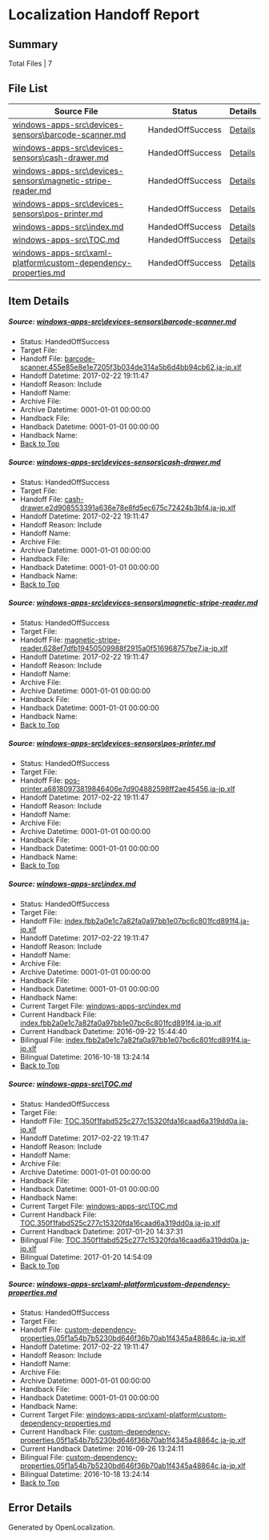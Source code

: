 # <a name='report-top'></a> Localization Handoff Report

## Summary
 Total Files | 7

## File List
 Source File | Status | Details 
 ----------- | ------ | ------- 
 [windows-apps-src\devices-sensors\barcode-scanner.md](https://cpubwin.visualstudio.com/windows-uwp/_git/windows-uwp/commit/2b85b7c69613d179297fce5c09de4d2a2376edd4?path=windows-apps-src%2Fdevices-sensors%2Fbarcode-scanner.md&_a=contents) | HandedOffSuccess | [Details](#79465b67c3baaa3a837ac311d8cd1d1a10ab33b22417)
 [windows-apps-src\devices-sensors\cash-drawer.md](https://cpubwin.visualstudio.com/windows-uwp/_git/windows-uwp/commit/614093b43380b6152592b2b98d782ea7cfb168c1?path=windows-apps-src%2Fdevices-sensors%2Fcash-drawer.md&_a=contents) | HandedOffSuccess | [Details](#e74c03ed2e3ff0f2695cd15f486e653f0c5eda532423)
 [windows-apps-src\devices-sensors\magnetic-stripe-reader.md](https://cpubwin.visualstudio.com/windows-uwp/_git/windows-uwp/commit/614093b43380b6152592b2b98d782ea7cfb168c1?path=windows-apps-src%2Fdevices-sensors%2Fmagnetic-stripe-reader.md&_a=contents) | HandedOffSuccess | [Details](#9ebef819004e8c4f861bf1474ce3f873c471fef82500)
 [windows-apps-src\devices-sensors\pos-printer.md](https://cpubwin.visualstudio.com/windows-uwp/_git/windows-uwp/commit/614093b43380b6152592b2b98d782ea7cfb168c1?path=windows-apps-src%2Fdevices-sensors%2Fpos-printer.md&_a=contents) | HandedOffSuccess | [Details](#815d7400d14c6d70f1cf81d83ef7d059a2c85c662505)
 [windows-apps-src\index.md](https://cpubwin.visualstudio.com/windows-uwp/_git/windows-uwp/commit/9d340a77866a853915a77f74f3d0ecb3d6cdfaa5?path=windows-apps-src%2Findex.md&_a=contents) | HandedOffSuccess | [Details](#84a4aebb5c41e713c0038cd203b320ff607fa25a3439)
 [windows-apps-src\TOC.md](https://cpubwin.visualstudio.com/windows-uwp/_git/windows-uwp/commit/1b35a8c1ad0b99be6ba7783b79207a3ddd7b5905?path=windows-apps-src%2FTOC.md&_a=contents) | HandedOffSuccess | [Details](#aa13a98abd6ea9ec0a863de78cc7efba051cab3c7825)
 [windows-apps-src\xaml-platform\custom-dependency-properties.md](https://cpubwin.visualstudio.com/windows-uwp/_git/windows-uwp/commit/45ee02ca72ed9696f9f9fcb5f9c26a022316b9a3?path=windows-apps-src%2Fxaml-platform%2Fcustom-dependency-properties.md&_a=contents) | HandedOffSuccess | [Details](#7c06b3e0d5bea4048b1a2c545336352c409a711b7854)

## Item Details
##### <a name='79465b67c3baaa3a837ac311d8cd1d1a10ab33b22417'></a> Source: [windows-apps-src\devices-sensors\barcode-scanner.md](https://cpubwin.visualstudio.com/windows-uwp/_git/windows-uwp/commit/2b85b7c69613d179297fce5c09de4d2a2376edd4?path=windows-apps-src%2Fdevices-sensors%2Fbarcode-scanner.md&_a=contents)
* Status: HandedOffSuccess
* Target File: 
* Handoff File: [barcode-scanner.455e85e8e1e7205f3b034de314a5b6d4bb94cb62.ja-jp.xlf](https://cpubwin.visualstudio.com/windows-uwp/_git/WDCLib.handoff/commit/6c64bf7b41f57c081858dc2774be7b3fe6962aa1?path=ol-handoff%2Fcpubwin%2Fwindows-uwp.ja-jp%2Fmaster%2Fbarcode-scanner.455e85e8e1e7205f3b034de314a5b6d4bb94cb62.ja-jp.xlf&_a=contents)
* Handoff Datetime: 2017-02-22 19:11:47
* Handoff Reason: Include
* Handoff Name: 
* Archive File: 
* Archive Datetime: 0001-01-01 00:00:00
* Handback File: 
* Handback Datetime: 0001-01-01 00:00:00
* Handback Name: 
* [Back to Top](#report-top)

##### <a name='e74c03ed2e3ff0f2695cd15f486e653f0c5eda532423'></a> Source: [windows-apps-src\devices-sensors\cash-drawer.md](https://cpubwin.visualstudio.com/windows-uwp/_git/windows-uwp/commit/614093b43380b6152592b2b98d782ea7cfb168c1?path=windows-apps-src%2Fdevices-sensors%2Fcash-drawer.md&_a=contents)
* Status: HandedOffSuccess
* Target File: 
* Handoff File: [cash-drawer.e2d908553391a636e78e8fd5ec675c72424b3bf4.ja-jp.xlf](https://cpubwin.visualstudio.com/windows-uwp/_git/WDCLib.handoff/commit/6c64bf7b41f57c081858dc2774be7b3fe6962aa1?path=ol-handoff%2Fcpubwin%2Fwindows-uwp.ja-jp%2Fmaster%2Fcash-drawer.e2d908553391a636e78e8fd5ec675c72424b3bf4.ja-jp.xlf&_a=contents)
* Handoff Datetime: 2017-02-22 19:11:47
* Handoff Reason: Include
* Handoff Name: 
* Archive File: 
* Archive Datetime: 0001-01-01 00:00:00
* Handback File: 
* Handback Datetime: 0001-01-01 00:00:00
* Handback Name: 
* [Back to Top](#report-top)

##### <a name='9ebef819004e8c4f861bf1474ce3f873c471fef82500'></a> Source: [windows-apps-src\devices-sensors\magnetic-stripe-reader.md](https://cpubwin.visualstudio.com/windows-uwp/_git/windows-uwp/commit/614093b43380b6152592b2b98d782ea7cfb168c1?path=windows-apps-src%2Fdevices-sensors%2Fmagnetic-stripe-reader.md&_a=contents)
* Status: HandedOffSuccess
* Target File: 
* Handoff File: [magnetic-stripe-reader.628ef7dfb19450509988f2915a0f516968757be7.ja-jp.xlf](https://cpubwin.visualstudio.com/windows-uwp/_git/WDCLib.handoff/commit/6c64bf7b41f57c081858dc2774be7b3fe6962aa1?path=ol-handoff%2Fcpubwin%2Fwindows-uwp.ja-jp%2Fmaster%2Fmagnetic-stripe-reader.628ef7dfb19450509988f2915a0f516968757be7.ja-jp.xlf&_a=contents)
* Handoff Datetime: 2017-02-22 19:11:47
* Handoff Reason: Include
* Handoff Name: 
* Archive File: 
* Archive Datetime: 0001-01-01 00:00:00
* Handback File: 
* Handback Datetime: 0001-01-01 00:00:00
* Handback Name: 
* [Back to Top](#report-top)

##### <a name='815d7400d14c6d70f1cf81d83ef7d059a2c85c662505'></a> Source: [windows-apps-src\devices-sensors\pos-printer.md](https://cpubwin.visualstudio.com/windows-uwp/_git/windows-uwp/commit/614093b43380b6152592b2b98d782ea7cfb168c1?path=windows-apps-src%2Fdevices-sensors%2Fpos-printer.md&_a=contents)
* Status: HandedOffSuccess
* Target File: 
* Handoff File: [pos-printer.a68180973819846406e7d904882598ff2ae45456.ja-jp.xlf](https://cpubwin.visualstudio.com/windows-uwp/_git/WDCLib.handoff/commit/6c64bf7b41f57c081858dc2774be7b3fe6962aa1?path=ol-handoff%2Fcpubwin%2Fwindows-uwp.ja-jp%2Fmaster%2Fpos-printer.a68180973819846406e7d904882598ff2ae45456.ja-jp.xlf&_a=contents)
* Handoff Datetime: 2017-02-22 19:11:47
* Handoff Reason: Include
* Handoff Name: 
* Archive File: 
* Archive Datetime: 0001-01-01 00:00:00
* Handback File: 
* Handback Datetime: 0001-01-01 00:00:00
* Handback Name: 
* [Back to Top](#report-top)

##### <a name='84a4aebb5c41e713c0038cd203b320ff607fa25a3439'></a> Source: [windows-apps-src\index.md](https://cpubwin.visualstudio.com/windows-uwp/_git/windows-uwp/commit/9d340a77866a853915a77f74f3d0ecb3d6cdfaa5?path=windows-apps-src%2Findex.md&_a=contents)
* Status: HandedOffSuccess
* Target File: 
* Handoff File: [index.fbb2a0e1c7a82fa0a97bb1e07bc6c801fcd891f4.ja-jp.xlf](https://cpubwin.visualstudio.com/windows-uwp/_git/WDCLib.handoff/commit/6c64bf7b41f57c081858dc2774be7b3fe6962aa1?path=ol-handoff%2Fcpubwin%2Fwindows-uwp.ja-jp%2Fmaster%2Findex.fbb2a0e1c7a82fa0a97bb1e07bc6c801fcd891f4.ja-jp.xlf&_a=contents)
* Handoff Datetime: 2017-02-22 19:11:47
* Handoff Reason: Include
* Handoff Name: 
* Archive File: 
* Archive Datetime: 0001-01-01 00:00:00
* Handback File: 
* Handback Datetime: 0001-01-01 00:00:00
* Handback Name: 
* Current Target File: [windows-apps-src\index.md](https://cpubwin.visualstudio.com/windows-uwp/_git/windows-uwp.ja-jp/commit/fceab30fb49759e8c8578f598004f9229c404023?path=windows-apps-src%2Findex.md&_a=contents)
* Current Handback File: [index.fbb2a0e1c7a82fa0a97bb1e07bc6c801fcd891f4.ja-jp.xlf](https://cpubwin.visualstudio.com/windows-uwp/_git/WDCLib.handback/commit/7c445e509761948bb90b0d571d9e0766ab63e4f8?path=ol-handback%2FMicrosoft%2Fwindows-apps.ja-jp%2Fmaster%2Findex.fbb2a0e1c7a82fa0a97bb1e07bc6c801fcd891f4.ja-jp.xlf&_a=contents)
* Current Handback Datetime: 2016-09-22 15:44:40
* Bilingual File: [index.fbb2a0e1c7a82fa0a97bb1e07bc6c801fcd891f4.ja-jp.xlf](https://cpubwin.visualstudio.com/windows-uwp/_git/WDCLib.handback/commit/7c445e509761948bb90b0d571d9e0766ab63e4f8?path=ol-handback%2FMicrosoft%2Fwindows-apps.ja-jp%2Fmaster%2Findex.fbb2a0e1c7a82fa0a97bb1e07bc6c801fcd891f4.ja-jp.xlf&_a=contents)
* Bilingual Datetime: 2016-10-18 13:24:14
* [Back to Top](#report-top)

##### <a name='aa13a98abd6ea9ec0a863de78cc7efba051cab3c7825'></a> Source: [windows-apps-src\TOC.md](https://cpubwin.visualstudio.com/windows-uwp/_git/windows-uwp/commit/1b35a8c1ad0b99be6ba7783b79207a3ddd7b5905?path=windows-apps-src%2FTOC.md&_a=contents)
* Status: HandedOffSuccess
* Target File: 
* Handoff File: [TOC.350f1fabd525c277c15320fda16caad6a319dd0a.ja-jp.xlf](https://cpubwin.visualstudio.com/windows-uwp/_git/WDCLib.handoff/commit/6c64bf7b41f57c081858dc2774be7b3fe6962aa1?path=ol-handoff%2Fcpubwin%2Fwindows-uwp.ja-jp%2Fmaster%2FTOC.350f1fabd525c277c15320fda16caad6a319dd0a.ja-jp.xlf&_a=contents)
* Handoff Datetime: 2017-02-22 19:11:47
* Handoff Reason: Include
* Handoff Name: 
* Archive File: 
* Archive Datetime: 0001-01-01 00:00:00
* Handback File: 
* Handback Datetime: 0001-01-01 00:00:00
* Handback Name: 
* Current Target File: [windows-apps-src\TOC.md](https://cpubwin.visualstudio.com/windows-uwp/_git/windows-uwp.ja-jp/commit/2b5b3ef34252ff4a6bf4187cd69d797e01aa4352?path=windows-apps-src%2FTOC.md&_a=contents)
* Current Handback File: [TOC.350f1fabd525c277c15320fda16caad6a319dd0a.ja-jp.xlf](https://cpubwin.visualstudio.com/windows-uwp/_git/WDCLib.handback/commit/f4949b6a371ff9640aa76dfd4ccf284889b93315?path=ol-handback%2Fcpubwin%2Fwindows-uwp.ja-jp%2Fmaster%2FTOC.350f1fabd525c277c15320fda16caad6a319dd0a.ja-jp.xlf&_a=contents)
* Current Handback Datetime: 2017-01-20 14:37:31
* Bilingual File: [TOC.350f1fabd525c277c15320fda16caad6a319dd0a.ja-jp.xlf](https://cpubwin.visualstudio.com/windows-uwp/_git/WDCLib.handback/commit/f4949b6a371ff9640aa76dfd4ccf284889b93315?path=ol-handback%2Fcpubwin%2Fwindows-uwp.ja-jp%2Fmaster%2FTOC.350f1fabd525c277c15320fda16caad6a319dd0a.ja-jp.xlf&_a=contents)
* Bilingual Datetime: 2017-01-20 14:54:09
* [Back to Top](#report-top)

##### <a name='7c06b3e0d5bea4048b1a2c545336352c409a711b7854'></a> Source: [windows-apps-src\xaml-platform\custom-dependency-properties.md](https://cpubwin.visualstudio.com/windows-uwp/_git/windows-uwp/commit/45ee02ca72ed9696f9f9fcb5f9c26a022316b9a3?path=windows-apps-src%2Fxaml-platform%2Fcustom-dependency-properties.md&_a=contents)
* Status: HandedOffSuccess
* Target File: 
* Handoff File: [custom-dependency-properties.05f1a54b7b5230bd646f36b70ab1f4345a48864c.ja-jp.xlf](https://cpubwin.visualstudio.com/windows-uwp/_git/WDCLib.handoff/commit/6c64bf7b41f57c081858dc2774be7b3fe6962aa1?path=ol-handoff%2Fcpubwin%2Fwindows-uwp.ja-jp%2Fmaster%2Fcustom-dependency-properties.05f1a54b7b5230bd646f36b70ab1f4345a48864c.ja-jp.xlf&_a=contents)
* Handoff Datetime: 2017-02-22 19:11:47
* Handoff Reason: Include
* Handoff Name: 
* Archive File: 
* Archive Datetime: 0001-01-01 00:00:00
* Handback File: 
* Handback Datetime: 0001-01-01 00:00:00
* Handback Name: 
* Current Target File: [windows-apps-src\xaml-platform\custom-dependency-properties.md](https://cpubwin.visualstudio.com/windows-uwp/_git/windows-uwp.ja-jp/commit/eef20379f7a85a009f8a05fd928896248f57678f?path=windows-apps-src%2Fxaml-platform%2Fcustom-dependency-properties.md&_a=contents)
* Current Handback File: [custom-dependency-properties.05f1a54b7b5230bd646f36b70ab1f4345a48864c.ja-jp.xlf](https://cpubwin.visualstudio.com/windows-uwp/_git/WDCLib.handback/commit/98085a75bdd13df6c503c0d8e3706a9c11f80fd3?path=ol-handback%2FMicrosoft%2Fwindows-apps.ja-jp%2Fmaster%2Fcustom-dependency-properties.05f1a54b7b5230bd646f36b70ab1f4345a48864c.ja-jp.xlf&_a=contents)
* Current Handback Datetime: 2016-09-26 13:24:11
* Bilingual File: [custom-dependency-properties.05f1a54b7b5230bd646f36b70ab1f4345a48864c.ja-jp.xlf](https://cpubwin.visualstudio.com/windows-uwp/_git/WDCLib.handback/commit/98085a75bdd13df6c503c0d8e3706a9c11f80fd3?path=ol-handback%2FMicrosoft%2Fwindows-apps.ja-jp%2Fmaster%2Fcustom-dependency-properties.05f1a54b7b5230bd646f36b70ab1f4345a48864c.ja-jp.xlf&_a=contents)
* Bilingual Datetime: 2016-10-18 13:24:14
* [Back to Top](#report-top)


## Error Details

Generated by OpenLocalization.
